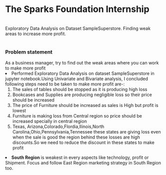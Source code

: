 # The Sparks Foundation Internship
<br> Exploratory Data Analysis on Dataset SampleSuperstore.
Finding weak areas to increase more profit.
<br><br>
 <h3>Problem statement</h3>As a business manager, try to find out the weak areas where you can work to make more profit
 <li>Performed Exploratory Data Analysis on dataset SampleSuperstore in jupyter notebook.Using Univariate and Bivariate analysis, I concluded following steps need to be taken to make more profit are-: <ol> <li>
  The sales of tables should be stopped as it is producing high loss</li> <li>
 Bookcases and Supplies are producing negligible loss so their price should be increased</li><li>
 The price of Furniture should be increased as sales is High but profit is lowest</li><li>
 Furniture is making loss from Central region so price should be increased specially in central region</li><li> Texas, Arizona,Colorado,Flordia,IIinois,North Carolina,Ohio,Pennsylvania,Tennessee these states are giving loss even when the sale is good the region behind these losses are high discounts.So we need to reduce the discount in these states to make profit</li></ol><li> <b>South Region </b> is weakest in every aspects like technology, profit or Shipment.
  Focus and follow East Region marketing strategy in South Region too. </li>
